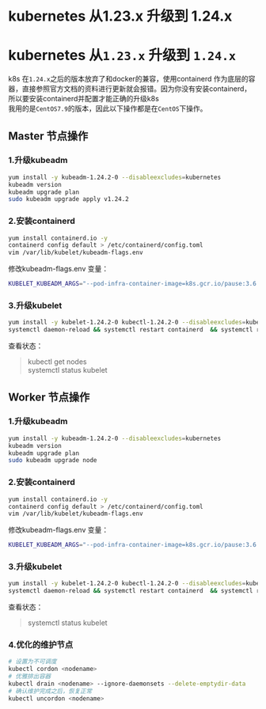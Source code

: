# kubernetes 从1.23.x 升级到 1.24.x

# kubernetes 从`1.23.x` 升级到 `1.24.x`
k8s 在`1.24.x`之后的版本放弃了和docker的兼容，使用containerd 作为底层的容器，直接参照官方文档的资料进行更新就会报错。因为你没有安装containerd，所以要安装containerd并配置才能正确的升级k8s  
我用的是`CentOS7.9`的版本，因此以下操作都是在`CentOS`下操作。
## Master 节点操作
  
### 1.升级kubeadm
```sh
yum install -y kubeadm-1.24.2-0 --disableexcludes=kubernetes
kubeadm version
kubeadm upgrade plan
sudo kubeadm upgrade apply v1.24.2
```

### 2.安装containerd
```sh
yum install containerd.io -y
containerd config default > /etc/containerd/config.toml
vim /var/lib/kubelet/kubeadm-flags.env
```
修改kubeadm-flags.env 变量：  
  
```sh
KUBELET_KUBEADM_ARGS="--pod-infra-container-image=k8s.gcr.io/pause:3.6 --container-runtime=remote --container-runtime-endpoint=unix:///run/containerd/containerd.sock"
```

### 3.升级kubelet
```sh
yum install -y kubelet-1.24.2-0 kubectl-1.24.2-0 --disableexcludes=kubernetes
systemctl daemon-reload && systemctl restart containerd  && systemctl restart kubelet
```
查看状态：  
> kubectl get nodes  
> systemctl status kubelet


## Worker 节点操作
  
### 1.升级kubeadm
```sh
yum install -y kubeadm-1.24.2-0 --disableexcludes=kubernetes
kubeadm version
kubeadm upgrade plan
sudo kubeadm upgrade node
```

### 2.安装containerd
```sh
yum install containerd.io -y
containerd config default > /etc/containerd/config.toml
vim /var/lib/kubelet/kubeadm-flags.env
```
修改kubeadm-flags.env 变量：  
  
```sh
KUBELET_KUBEADM_ARGS="--pod-infra-container-image=k8s.gcr.io/pause:3.6 --container-runtime=remote --container-runtime-endpoint=unix:///run/containerd/containerd.sock"
```

### 3.升级kubelet
```sh
yum install -y kubelet-1.24.2-0 kubectl-1.24.2-0 --disableexcludes=kubernetes
systemctl daemon-reload && systemctl restart containerd  && systemctl restart kubelet
```
查看状态：  
> systemctl status kubelet


### 4.优化的维护节点
```sh
# 设置为不可调度
kubectl cordon <nodename>
# 优雅排出容器
kubectl drain <nodename> --ignore-daemonsets --delete-emptydir-data
# 确认维护完成之后，恢复正常
kubectl uncordon <nodename>
```
